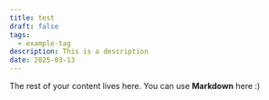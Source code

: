 ```yaml
---
title: test
draft: false
tags:
  - example-tag
description: This is a description
date: 2025-03-13
---
```

 
The rest of your content lives here. You can use **Markdown** here :)
